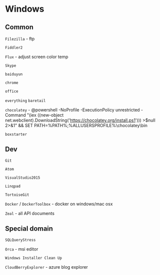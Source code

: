 
# Windows

## Common
   `Filezilla` - ftp
   
   `Fiddler2`
   
   `Flux` - adjust screen color temp
   
   `Skype`
   
   `baiduyun`
   
   `chrome`
   
   `office`
   
   `everything` `baretail`
   
   `chocolatey` - 
   @powershell -NoProfile -ExecutionPolicy unrestricted -Command "(iex ((new-object net.webclient).DownloadString('https://chocolatey.org/install.ps1'))) >$null 2>&1" && SET PATH=%PATH%;%ALLUSERSPROFILE%\chocolatey\bin
   
   `boxstarter`

## Dev
`Git`

`Atom`

`VisualStudio2015`

`Linqpad`

`TortoiseGit`

`Docker` / `DockerToolbox` - docker on windows/mac osx

`Zeal` - all API documents

## Special domain
`SQLQueryStress`

`Orca` - msi editor

`Windows Installer Clean Up`

`CloudBerryExplorer` - azure blog explorer



